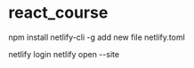 # react_course

npm install netlify-cli -g
add new file netlify.toml

netlify login
netlify open --site